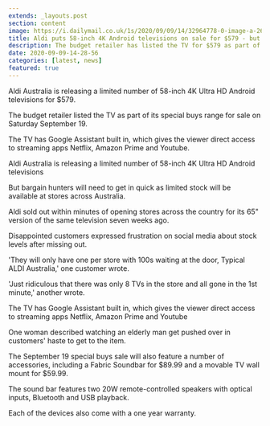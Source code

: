 ```yaml
---
extends: _layouts.post
section: content
image: https://i.dailymail.co.uk/1s/2020/09/09/14/32964778-0-image-a-26_1599657681116.jpg 
title: Aldi puts 58-inch 4K Android televisions on sale for $579 - but youll have to be quick 
description: The budget retailer has listed the TV for $579 as part of its special buys range for sale on Saturday September 19. 
date: 2020-09-09-14-28-56 
categories: [latest, news] 
featured: true 
--- 
```

Aldi Australia is releasing a limited number of 58-inch 4K Ultra HD Android televisions for $579.

The budget retailer listed the TV as part of its special buys range for sale on Saturday September 19.

The TV has Google Assistant built in, which gives the viewer direct access to streaming apps Netflix, Amazon Prime and Youtube.

Aldi Australia is releasing a limited number of 58-inch 4K Ultra HD Android televisions

But bargain hunters will need to get in quick as limited stock will be available at stores across Australia.

Aldi sold out within minutes of opening stores across the country for its 65" version of the same television seven weeks ago.

Disappointed customers expressed frustration on social media about stock levels after missing out.

'They will only have one per store with 100s waiting at the door, Typical ALDI Australia,' one customer wrote. 

'Just ridiculous that there was only 8 TVs in the store and all gone in the 1st minute,' another wrote.

The TV has Google Assistant built in, which gives the viewer direct access to streaming apps Netflix, Amazon Prime and Youtube

One woman described watching an elderly man get pushed over in customers' haste to get to the item. 

The September 19 special buys sale will also feature a number of accessories, including a Fabric Soundbar for $89.99 and a movable TV wall mount for $59.99.  

The sound bar features two 20W remote-controlled speakers with optical inputs, Bluetooth and USB playback.  

Each of the devices also come with a one year warranty.  

